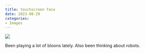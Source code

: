 ```yaml
---
title: touchscreen face
date: 2023-08-29
categories:
- Images
---
```


![](/images/artwork/touchscreenface.png)

Been playing a lot of bloons lately. Also been thinking about robots.
